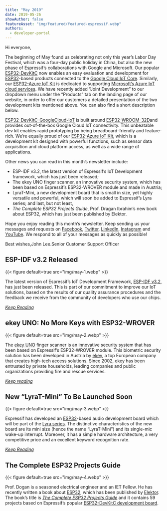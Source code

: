 ```yaml
---
title: "May 2019"
date: 2019-05-26
showAuthor: false
featureAsset: "img/featured/featured-espressif.webp"
authors:
  - developer-portal
---
```

Hi everyone,

The beginning of May found us celebrating not only this year’s Labor Day Festival, which was a four-day public holiday in China, but also the new phase of Espressif’s collaborations with Google and Microsoft. Our popular [ESP32-DevKitC](https://www.espressif.com/en/products/hardware/esp32-devkitc/overview) now enables an easy evaluation and development for [ESP32](https://www.espressif.com/en/products/hardware/esp32/overview)-based products connected to the [Google Cloud IoT Core](https://cloud.google.com/iot-core/). Similarly, our [ESP32-Azure IoT Kit](https://www.espressif.com/en/products/hardware/esp32-azure-kit) is dedicated to supporting [Microsoft’s Azure IoT cloud services](https://azure.microsoft.com/en-us/overview/iot/). We have recently added “Joint Development” to our dropdown menu under the “Products” tab on the landing page of our website, in order to offer our customers a detailed presentation of the two development kits mentioned above. You can also find a short description below.

[ESP32-DevKitC-GoogleCloud-IoT](https://www.espressif.com/en/products/hardware/esp32-devkitc-googlecloud-iot/overview#) is built around [ESP32-WROOM-32D](https://www.espressif.com/sites/default/files/documentation/esp32-wroom-32d_esp32-wroom-32u_datasheet_en.pdf)and provides out-of-the-box Google Cloud IoT connectivity. This unbeatable dev kit enables rapid prototyping by being breadboard-friendly and feature-rich. We’re equally proud of our [ESP32-Azure IoT Kit](https://www.espressif.com/en/products/hardware/esp32-azure-kit), which is a development kit designed with powerful functions, such as sensor data acquisition and cloud platform access, as well as a wide range of applications.

Other news you can read in this month’s newsletter include:

- ESP-IDF v3.2, the latest version of Espressif’s IoT Development framework, which has just been released;
- The ekey UNO finger scanner, an innovative security system, which has been based on Espressif’s ESP32-WROVER module and made in Austria;
- LyraT-Mini, a new development board that is small in size, yet highly versatile and powerful, which will soon be added to Espressif’s Lyra series; and last, but not least,
- *The Complete ESP32 Projects Guide*, Prof. Dragan Ibrahim’s new book about ESP32, which has just been published by Elektor.

Hope you enjoy reading this month’s newsletter. Keep sending us your messages and requests on [Facebook](https://www.facebook.com/espressif/), [Twitter](https://twitter.com/EspressifSystem), [LinkedIn](https://www.linkedin.com/company/espressif-systems/), [Instagram](https://www.instagram.com/espressif_systems/) and [YouTube](https://www.youtube.com/channel/UCDBWNF7CJ2U5eLGT7o3rKog). We respond to all of your messages as quickly as possible!

Best wishes,John Lee.Senior Customer Support Officer

## ESP-IDF v3.2 Released

{{< figure
    default=true
    src="img/may-1.webp"
    >}}

The latest version of Espressif’s IoT Development Framework, [ESP-IDF v3.2](https://github.com/espressif/esp-idf/releases/v3.2), has just been released. This is part of our commitment to improve our IoT solutions, based on the results of our quality assurance procedures and the feedback we receive from the community of developers who use our chips.

[*Keep Reading*](https://www.espressif.com/en/news/ESP-IDF_v3.2_Released)

## ekey UNO: No More Keys with ESP32-WROVER

{{< figure
    default=true
    src="img/may-2.webp"
    >}}

The [ekey UNO](https://www.ekey-uno.net/) finger scanner is an innovative security system that has been based on Espressif’s ESP32-WROVER module. This biometric security solution has been developed in Austria by [ekey](https://www.ekey.net/), a top European company that creates high-tech access solutions. Since 2002, ekey has been entrusted by private households, leading companies and public organizations providing fire and rescue services.

[*Keep reading*](https://www.espressif.com/en/news/ekey_UNO)

## New “LyraT-Mini” To Be Launched Soon

{{< figure
    default=true
    src="img/may-3.webp"
    >}}

Espressif has developed an [ESP32](https://www.espressif.com/en/products/hardware/esp32/overview)-based audio development board which will be part of the [Lyra series](https://www.espressif.com/en/products/hardware/development-boards). The distinctive characteristics of the new board are its mini size (hence the name “LyraT-Mini”) and its single-mic wake-up interrupt. Moreover, it has a simple hardware architecture, a very competitive price and an excellent keyword recognition rate.

[*Keep Reading*](https://www.espressif.com/en/news/LyraT-Mini_To_Be_Launched_Soon)

## The Complete ESP32 Projects Guide

{{< figure
    default=true
    src="img/may-4.webp"
    >}}

Prof. Dogan is a seasoned electrical engineer and an IET Fellow. He has recently written a book about [ESP32](https://www.espressif.com/en/products/hardware/esp32/overview), which has been published by [Elektor](https://www.elektor.com/). The book’s title is [*The Complete ESP32 Projects Guide*](https://www.elektor.com/the-complete-esp32-projects-guide) and it contains 59 projects based on Espressif’s popular [ESP32-DevKitC development board](https://www.espressif.com/en/products/hardware/esp32-devkitc/overview).
